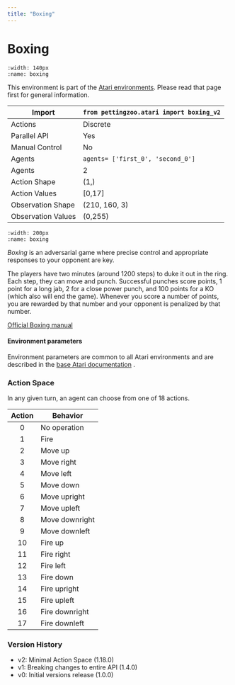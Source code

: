 ```yaml
---
title: "Boxing"
---
```


# Boxing

```{figure} atari_boxing.gif 
:width: 140px
:name: boxing
```

This environment is part of the <a href='..'>Atari environments</a>. Please read that page first for general information.

| Import             | `from pettingzoo.atari import boxing_v2` |
|--------------------|------------------------------------------|
| Actions            | Discrete                                 |
| Parallel API       | Yes                                      |
| Manual Control     | No                                       |
| Agents             | `agents= ['first_0', 'second_0']`        |
| Agents             | 2                                        |
| Action Shape       | (1,)                                     |
| Action Values      | [0,17]                                   |
| Observation Shape  | (210, 160, 3)                            |
| Observation Values | (0,255)                                  |

```{figure} ../../_static/img/aec/atari_boxing_aec.svg
:width: 200px
:name: boxing
```

*Boxing* is an adversarial game where precise control and
appropriate responses to your opponent are key.

The players have two minutes (around 1200 steps) to duke it
out in the ring. Each step, they can move and punch.
Successful punches score points,
1 point for a long jab, 2 for a close power punch,
and 100 points for a KO (which also will end the game).
Whenever you score a number of points, you are rewarded by
that number and your opponent is penalized by that number.

[Official Boxing manual](https://atariage.com/manual_html_page.php?SoftwareLabelID=45)

#### Environment parameters

Environment parameters are common to all Atari environments and are described in the [base Atari documentation](../atari) .

### Action Space

In any given turn, an agent can choose from one of 18 actions.

| Action    | Behavior  |
|:---------:|-----------|
| 0         | No operation |
| 1         | Fire |
| 2         | Move up |
| 3         | Move right |
| 4         | Move left |
| 5         | Move down |
| 6         | Move upright |
| 7         | Move upleft |
| 8         | Move downright |
| 9         | Move downleft |
| 10        | Fire up |
| 11        | Fire right |
| 12        | Fire left |
| 13        | Fire down |
| 14        | Fire upright |
| 15        | Fire upleft |
| 16        | Fire downright |
| 17        | Fire downleft |



### Version History

* v2: Minimal Action Space (1.18.0)
* v1: Breaking changes to entire API (1.4.0)
* v0: Initial versions release (1.0.0)
</div>
